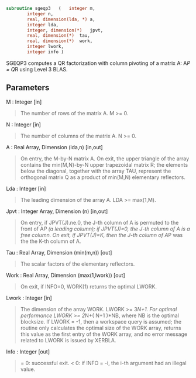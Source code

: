 ```fortran
subroutine sgeqp3	(	integer	m,
		integer	n,
		real, dimension(lda, *)	a,
		integer	lda,
		integer, dimension(*)	jpvt,
		real, dimension(*)	tau,
		real, dimension(*)	work,
		integer	lwork,
		integer	info )
```

 SGEQP3 computes a QR factorization with column pivoting of a
 matrix A:  A*P = Q*R  using Level 3 BLAS.

## Parameters
M : Integer [in]
> The number of rows of the matrix A. M >= 0.

N : Integer [in]
> The number of columns of the matrix A.  N >= 0.

A : Real Array, Dimension (lda,n) [in,out]
> On entry, the M-by-N matrix A.
> On exit, the upper triangle of the array contains the
> min(M,N)-by-N upper trapezoidal matrix R; the elements below
> the diagonal, together with the array TAU, represent the
> orthogonal matrix Q as a product of min(M,N) elementary
> reflectors.

Lda : Integer [in]
> The leading dimension of the array A. LDA >= max(1,M).

Jpvt : Integer Array, Dimension (n) [in,out]
> On entry, if JPVT(J).ne.0, the J-th column of A is permuted
> to the front of A*P (a leading column); if JPVT(J)=0,
> the J-th column of A is a free column.
> On exit, if JPVT(J)=K, then the J-th column of A*P was the
> the K-th column of A.

Tau : Real Array, Dimension (min(m,n)) [out]
> The scalar factors of the elementary reflectors.

Work : Real Array, Dimension (max(1,lwork)) [out]
> On exit, if INFO=0, WORK(1) returns the optimal LWORK.

Lwork : Integer [in]
> The dimension of the array WORK. LWORK >= 3*N+1.
> For optimal performance LWORK >= 2*N+( N+1 )*NB, where NB
> is the optimal blocksize.
> If LWORK = -1, then a workspace query is assumed; the routine
> only calculates the optimal size of the WORK array, returns
> this value as the first entry of the WORK array, and no error
> message related to LWORK is issued by XERBLA.

Info : Integer [out]
> = 0: successful exit.
> < 0: if INFO = -i, the i-th argument had an illegal value.


